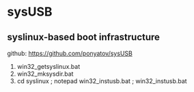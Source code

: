 # sysUSB
## syslinux-based boot infrastructure

github: https://github.com/ponyatov/sysUSB

1) win32_getsyslinux.bat
2) win32_mksysdir.bat
3) cd syslinux ; notepad win32_instusb.bat ; win32_instusb.bat

